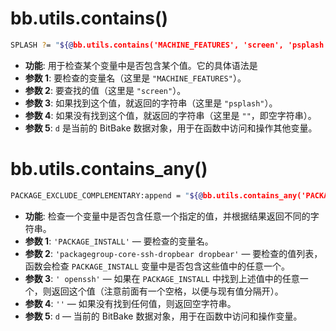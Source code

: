 # bb.utils.contains()

```bash
SPLASH ?= "${@bb.utils.contains('MACHINE_FEATURES', 'screen', 'psplash', '', d)}"
```

- **功能**: 用于检查某个变量中是否包含某个值。它的具体语法是
- **参数 1**: 要检查的变量名（这里是 `"MACHINE_FEATURES"`）。
- **参数 2**: 要查找的值（这里是 `"screen"`）。
- **参数 3**: 如果找到这个值，就返回的字符串（这里是 `"psplash"`）。
- **参数 4**: 如果没有找到这个值，就返回的字符串（这里是 `""`，即空字符串）。
- **参数 5**: `d` 是当前的 BitBake 数据对象，用于在函数中访问和操作其他变量。


# bb.utils.contains_any()

```bash
PACKAGE_EXCLUDE_COMPLEMENTARY:append = "${@bb.utils.contains_any('PACKAGE_INSTALL', 'packagegroup-core-ssh-dropbear dropbear', ' openssh', '' , d)}"
```

- **功能**: 检查一个变量中是否包含任意一个指定的值，并根据结果返回不同的字符串。
- **参数 1**: `'PACKAGE_INSTALL'` — 要检查的变量名。
- **参数 2**: `'packagegroup-core-ssh-dropbear dropbear'` — 要检查的值列表，函数会检查 `PACKAGE_INSTALL` 变量中是否包含这些值中的任意一个。
- **参数 3**: `' openssh'` — 如果在 `PACKAGE_INSTALL` 中找到上述值中的任意一个，则返回这个值（注意前面有一个空格，以便与现有值分隔开）。
- **参数 4**: `''` — 如果没有找到任何值，则返回空字符串。
- **参数 5**: `d` — 当前的 BitBake 数据对象，用于在函数中访问和操作变量。

